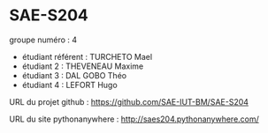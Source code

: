 # SAE-S204

groupe numéro : 4

* étudiant référent : TURCHETO Mael
* étudiant 2 : THEVENEAU Maxime
* étudiant 3 : DAL GOBO Théo
* étudiant 4 : LEFORT Hugo

URL du projet github : https://github.com/SAE-IUT-BM/SAE-S204

URL du site pythonanywhere : http://saes204.pythonanywhere.com/
